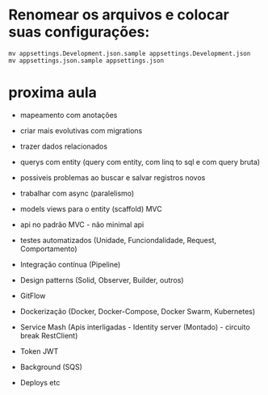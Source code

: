 # Renomear os arquivos e colocar suas configurações:
```shell
mv appsettings.Development.json.sample appsettings.Development.json
mv appsettings.json.sample appsettings.json
```

# proxima aula
- mapeamento com anotações
- criar mais evolutivas com migrations
- trazer dados relacionados
- querys com entity (query com entity, com linq to sql e com query bruta)
- possiveis problemas ao buscar e salvar registros novos
- trabalhar com async (paralelismo)
- models views para o entity (scaffold) MVC
- api no padrão MVC - não minimal api

- testes automatizados (Unidade, Funciondalidade, Request, Comportamento)
- Integração contínua (Pipeline)
- Design patterns (Solid, Observer, Builder, outros)
- GitFlow
- Dockerização (Docker, Docker-Compose, Docker Swarm, Kubernetes)
- Service Mash (Apis interligadas - Identity server (Montado) - circuito break RestClient)
- Token JWT
- Background (SQS)
- Deploys etc
